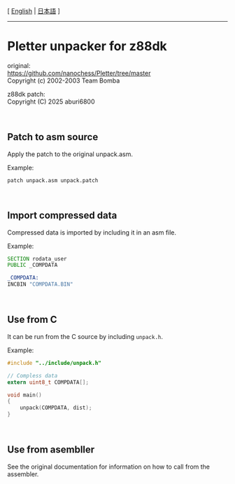 [ [English](README.md) | [日本語](README.ja.md) ]

---

# Pletter unpacker for z88dk

original:  
https://github.com/nanochess/Pletter/tree/master  
Copyright (c) 2002-2003 Team Bomba  

z88dk patch:  
Copyright (C) 2025 aburi6800  

<br>

## Patch to asm source

Apply the patch to the original unpack.asm.  

Example:
```shell
patch unpack.asm unpack.patch
```

<br>

## Import compressed data

Compressed data is imported by including it in an asm file.  

Example:
```asm
SECTION rodata_user
PUBLIC _COMPDATA

_COMPDATA:
INCBIN "COMPDATA.BIN"
```

<br>

## Use from C

It can be run from the C source by including `unpack.h`.  

Example:
```C
#include "../include/unpack.h"

// Compless data
extern uint8_t COMPDATA[];

void main()
{
    unpack(COMPDATA, dist);
}
```

<br>

## Use from asembller

See the original documentation for information on how to call from the assembler.  
